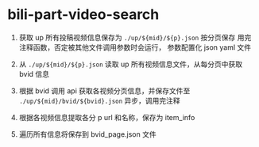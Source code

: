 # bili-part-video-search

1. 获取 up 所有投稿视频信息保存为 `./up/${mid}/${p}.json` 按分页保存
用完注释函数，否定被其他文件调用参数时会运行，
参数配置化 json yaml 文件

2. 从 `./up/${mid}/${p}.json` 读取 up 所有视频信息文件，从每分页中获取 bvid 信息

3. 根据 bvid 调用 api 获取各视频分页信息，并保存文件至 `./up/${mid}/bvid/${bvid}.json` 
异步，调用完注释

4. 根据各视频信息提取各分 p url 和名称，保存为 item_info

5. 遍历所有信息将保存到 bvid_page.json 文件